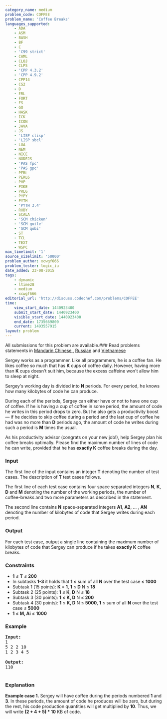 ```yaml
---
category_name: medium
problem_code: COFFEE
problem_name: 'Coffee Breaks'
languages_supported:
    - ADA
    - ASM
    - BASH
    - BF
    - C
    - 'C99 strict'
    - CAML
    - CLOJ
    - CLPS
    - 'CPP 4.3.2'
    - 'CPP 4.9.2'
    - CPP14
    - CS2
    - D
    - ERL
    - FORT
    - FS
    - GO
    - HASK
    - ICK
    - ICON
    - JAVA
    - JS
    - 'LISP clisp'
    - 'LISP sbcl'
    - LUA
    - NEM
    - NICE
    - NODEJS
    - 'PAS fpc'
    - 'PAS gpc'
    - PERL
    - PERL6
    - PHP
    - PIKE
    - PRLG
    - PYPY
    - PYTH
    - 'PYTH 3.4'
    - RUBY
    - SCALA
    - 'SCM chicken'
    - 'SCM guile'
    - 'SCM qobi'
    - ST
    - TCL
    - TEXT
    - WSPC
max_timelimit: '1'
source_sizelimit: '50000'
problem_author: xcwgf666
problem_tester: logic_iu
date_added: 23-08-2015
tags:
    - dynamic
    - ltime28
    - medium
    - xcwgf666
editorial_url: 'http://discuss.codechef.com/problems/COFFEE'
time:
    view_start_date: 1440923400
    submit_start_date: 1440923400
    visible_start_date: 1440923400
    end_date: 1735669800
    current: 1493557915
layout: problem
---
```

All submissions for this problem are available.###  Read problems statements in [Mandarin Chinese ](http://www.codechef.com/download/translated/LTIME28/mandarin/COFFEE.pdf) , [Russian](http://www.codechef.com/download/translated/LTIME28/russian/COFFEE.pdf) and [Vietnamese](http://www.codechef.com/download/translated/LTIME28/vietnamese/COFFEE.pdf)

Sergey works as a programmer. Like all programmers, he is a coffee fan. He likes coffee so much that has **K** cups of coffee daily. However, having more than **K** cups doesn't suit him, because the excess caffeine won't allow him to sleep at night.

Sergey's working day is divided into **N** periods. For every period, he knows how many kilobytes of code he can produce.

During each of the periods, Sergey can either have or not to have one cup of coffee. If he is having a cup of coffee in some period, the amount of code he writes in this period drops to zero. But he also gets a productivity boost — if he decides to skip coffee during a period and the last cup of coffee he had was no more than **D** periods ago, the amount of code he writes during such a period is **M** times the usual.

As his productivity advisor (congrats on your new job!), help Sergey plan his coffee breaks optimally. Please find the maximum number of lines of code he can write, provided that he has **exactly K** coffee breaks during the day.

### Input

The first line of the input contains an integer **T** denoting the number of test cases. The description of **T** test cases follows.

The first line of each test case contains four space separated integers **N**, **K**, **D** and **M** denoting the number of the working periods, the number of coffee-breaks and two more parameters as described in the statement.

The second line contains **N** space-separated integers **A1**, **A2**, ... , **AN** denoting the number of kilobytes of code that Sergey writes during each period.

### Output

For each test case, output a single line containing the maximum number of kilobytes of code that Sergey can produce if he takes **exactly K** coffee breaks.

### Constraints

- **1** ≤ **T** ≤ **200**
- In subtasks **1-3** it holds that **1** ≤ sum of all **N** over the test case ≤ **1000**
- Subtask 1 (15 points): **K** = **1**, **1** ≤ **D** N ≤ **18**
- Subtask 2 (25 points): **1** ≤ **K**, **D** N ≤ **18**
- Subtask 3 (30 points): **1** ≤ **K, D** N ≤ **200**
- Subtask 4 (30 points): **1** ≤ **K, D** N ≤ **5000**, **1** ≤ sum of all **N** over the test case ≤ **5000**
- **1** ≤ **M, Ai** ≤ **1000**

### Example

<pre><b>Input:</b>
<tt>1
5 2 2 10
1 2 3 4 5</tt>

<b>Output:</b>
<tt>110</tt>

</pre>
### Explanation

**Example case 1.** Sergey will have coffee during the periods numbered **1** and **3**. In these periods, the amount of code he produces will be zero, but during the rest, his code production quantities will get multiplied by **10**. Thus, we will write **(2 + 4 + 5) \* 10** KB of code.

